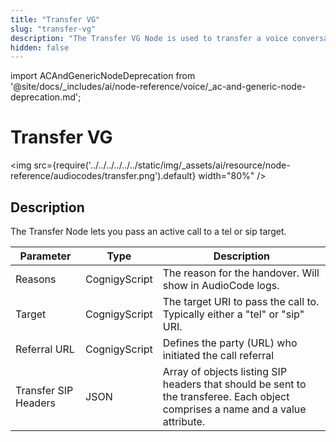 ```yaml
---
title: "Transfer VG"
slug: "transfer-vg"
description: "The Transfer VG Node is used to transfer a voice conversation to a Voice Gateway destination."
hidden: false
---
```


import ACAndGenericNodeDeprecation from '@site/docs/_includes/ai/node-reference/voice/_ac-and-generic-node-deprecation.md';

# Transfer VG

<img src={require('../../../../../../static/img/_assets/ai/resource/node-reference/audiocodes/transfer.png').default} width="80%" />

## Description

<ACAndGenericNodeDeprecation />

The Transfer Node lets you pass an active call to a tel or sip target.

| Parameter            | Type          | Description                                                                                                                     |
|----------------------|---------------|---------------------------------------------------------------------------------------------------------------------------------|
| Reasons              | CognigyScript | The reason for the handover. Will show in AudioCode logs.                                                                       |
| Target               | CognigyScript | The target URI to pass the call to. Typically either a "tel" or "sip" URI.                                                      |
| Referral URL         | CognigyScript | Defines the party (URL) who initiated the call referral                                                                         |
| Transfer SIP Headers | JSON          | Array of objects listing SIP headers that should be sent to the transferee. Each object comprises a name and a value attribute. |
